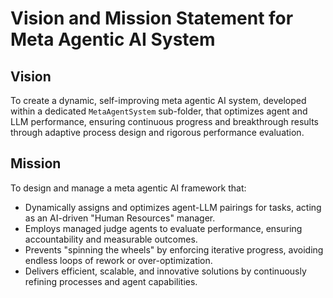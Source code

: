 # Vision and Mission Statement for Meta Agentic AI System

## Vision
To create a dynamic, self-improving meta agentic AI system, developed within a dedicated `MetaAgentSystem` sub-folder, that optimizes agent and LLM performance, ensuring continuous progress and breakthrough results through adaptive process design and rigorous performance evaluation.

## Mission
To design and manage a meta agentic AI framework that:
- Dynamically assigns and optimizes agent-LLM pairings for tasks, acting as an AI-driven "Human Resources" manager.
- Employs managed judge agents to evaluate performance, ensuring accountability and measurable outcomes.
- Prevents "spinning the wheels" by enforcing iterative progress, avoiding endless loops of rework or over-optimization.
- Delivers efficient, scalable, and innovative solutions by continuously refining processes and agent capabilities.